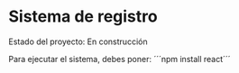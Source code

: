 <h1>Sistema de registro</h1>

Estado del proyecto: En construcción

Para ejecutar el sistema, debes poner:
´´´npm install react´´´

